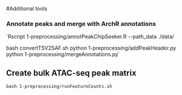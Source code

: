 #Additional tools

### Annotate peaks and merge with ArchR annotations

`Rscript 1-preprocessing/annotPeakChipSeeker.R --path_data ./data/

bash convertTSV2SAF.sh
python 1-preprocessing/addPeakHeader.py
python 1-preprocessing/mergeAnnotations.py`

## Create bulk ATAC-seq peak matrix

`bash 1-preprocessing/runFeatureCounts.sh`



